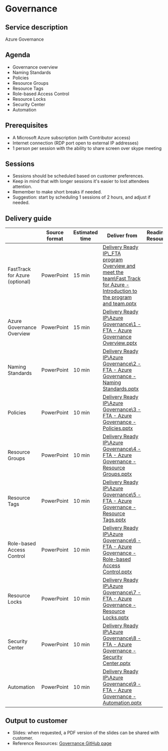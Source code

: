 # Governance

## Service description
Azure Governance


## Agenda
* Governance overview
* Naming Standards
* Policies 
* Resource Groups
* Resource Tags
* Role-based Access Control 
* Resource Locks
* Security Center
* Automation


## Prerequisites
* A Microsoft Azure subscription (with Contributor access)
* Internet connection (RDP port open to external IP addresses)
* 1 person per session with the ability to share screen over skype meeting


## Sessions

* Sessions should be scheduled based on customer preferences.
* Keep in mind that with longer sessions it's easier to lost attendees attention.
* Remember to make short breaks if needed.
* Suggestion: start by scheduling 1 sessions of 2 hours, and adjust if needed.


## Delivery guide

|                               | Source format     | Estimated time| Deliver from  | Readiness Resources |
| -------------                 | -------------     | ------------- | ------------- | ------------- |
| FastTrack for Azure (optional)| PowerPoint        | 15 min        | [Delivery Ready IP\\_FTA program Overview and meet the team\Fast Track for Azure - Introduction to the program and team.pptx](https://microsoft.sharepoint.com/:p:/t/fasttrackforazure/CE/EcazqrisnQ9HtMeUpJJ3qhwBidLwLxU3YR--unHegKsdeg?e=ec5f9090fcc641238f3a683942df2b5b) | | 
| Azure Governance Overview     | PowerPoint        | 15 min        | [Delivery Ready IP\Azure Governance\1 - FTA - Azure Governance Overview.pptx](https://microsoft.sharepoint.com/:f:/t/fasttrackforazure/CE/EqdM7nbWFZFMi88REfFSUA0BbUE-vqykgYlfULc2wAlflQ?e=53f4946a6fd54acc9528a4e4c0b9001f) | | 
| Naming Standards              | PowerPoint        | 10 min        | [Delivery Ready IP\Azure Governance\2 - FTA - Azure Governance - Naming Standards.pptx](https://microsoft.sharepoint.com/:f:/t/fasttrackforazure/CE/EqdM7nbWFZFMi88REfFSUA0BbUE-vqykgYlfULc2wAlflQ?e=53f4946a6fd54acc9528a4e4c0b9001f) | | 
| Policies                      | PowerPoint        | 10 min        | [Delivery Ready IP\Azure Governance\3 - FTA - Azure Governance - Policies.pptx](https://microsoft.sharepoint.com/:f:/t/fasttrackforazure/CE/EqdM7nbWFZFMi88REfFSUA0BbUE-vqykgYlfULc2wAlflQ?e=53f4946a6fd54acc9528a4e4c0b9001f) | | 
| Resource Groups               | PowerPoint        | 10 min        | [Delivery Ready IP\Azure Governance\4 - FTA - Azure Governance - Resource Groups.pptx](https://microsoft.sharepoint.com/:f:/t/fasttrackforazure/CE/EqdM7nbWFZFMi88REfFSUA0BbUE-vqykgYlfULc2wAlflQ?e=53f4946a6fd54acc9528a4e4c0b9001f) | | 
| Resource Tags                 | PowerPoint        | 10 min        | [Delivery Ready IP\Azure Governance\5 - FTA - Azure Governance - Resource Tags.pptx](https://microsoft.sharepoint.com/:f:/t/fasttrackforazure/CE/EqdM7nbWFZFMi88REfFSUA0BbUE-vqykgYlfULc2wAlflQ?e=53f4946a6fd54acc9528a4e4c0b9001f) | | 
| Role-based Access Control     | PowerPoint        | 10 min        | [Delivery Ready IP\Azure Governance\6 - FTA - Azure Governance - Role-based Access Control.pptx](https://microsoft.sharepoint.com/:f:/t/fasttrackforazure/CE/EoKoA61s48JJr3TDWEj22hEBeQwAZUVHokBkAYuRplzF8A?e=1ac32b8936a748208755a3b5c8b7981c) | | 
| Resource Locks                | PowerPoint        | 10 min        | [Delivery Ready IP\Azure Governance\7 - FTA - Azure Governance - Resource Locks.pptx](https://microsoft.sharepoint.com/:f:/t/fasttrackforazure/CE/EjABgiKkspREqEh8agbKc9YBL8LPUOA-rukegOqXk7Oz6w?e=0c149667f1ad44d18b14f01371f28f2d) |
| Security Center               | PowerPoint        | 10 min        | [Delivery Ready IP\Azure Governance\8 - FTA - Azure Governance - Security Center.pptx](https://microsoft.sharepoint.com/:f:/t/fasttrackforazure/CE/EmDmB0mWOkZIktib4_HjiwwB0lTYImVj7AKKG6aMj3hfTA?e=b1c7632ca8bf46649d9753c57534a131) | | 
| Automation                    | PowerPoint        | 10 min        | [Delivery Ready IP\Azure Governance\9 - FTA - Azure Governance - Automation.pptx](https://microsoft.sharepoint.com/:f:/t/fasttrackforazure/CE/EmDmB0mWOkZIktib4_HjiwwB0lTYImVj7AKKG6aMj3hfTA?e=b1c7632ca8bf46649d9753c57534a131) | | 


## Output to customer

* Slides: when requested, a PDF version of the slides can be shared with customer.
* Reference Resources: [Governance GitHub page](https://github.com/Azure/fta-azurefundamentals/tree/master/governance)